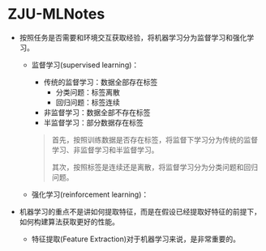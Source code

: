 # ZJU-MLNotes

- 按照任务是否需要和环境交互获取经验，将机器学习分为监督学习和强化学习。

  - 监督学习(supervised learning)：

    - 传统的监督学习：数据全部存在标签
      - 分类问题：标签离散
      - 回归问题：标签连续
    - 非监督学习：数据全部不存在标签
    - 半监督学习：部分数据存在标签

    > 首先，按照训练数据是否存在标签，将监督下学习分为传统的监督学习、非监督学习和半监督学习。
    >
    > 其次，按照标签是连续还是离散，将监督学习分为分类问题和回归问题。

  - 强化学习(reinforcement learning)：

- 机器学习的重点不是讲如何提取特征，而是在假设已经提取好特征的前提下，如何构建算法获取更好的性能。

  - 特征提取(Feature Extraction)对于机器学习来说，是非常重要的。

